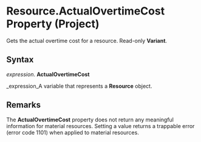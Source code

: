 
# Resource.ActualOvertimeCost Property (Project)

Gets the actual overtime cost for a resource. Read-only  **Variant**.


## Syntax

 _expression_. **ActualOvertimeCost**

 _expression_A variable that represents a  **Resource** object.


## Remarks

The  **ActualOvertimeCost** property does not return any meaningful information for material resources. Setting a value returns a trappable error (error code 1101) when applied to material resources.

